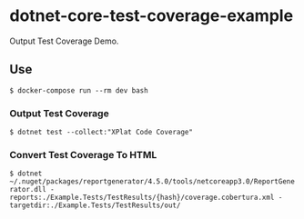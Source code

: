 # dotnet-core-test-coverage-example
Output Test Coverage Demo.

## Use
`$ docker-compose run --rm dev bash `

### Output Test Coverage
`$ dotnet test --collect:"XPlat Code Coverage"`

### Convert Test Coverage To HTML
`$ dotnet ~/.nuget/packages/reportgenerator/4.5.0/tools/netcoreapp3.0/ReportGenerator.dll -reports:./Example.Tests/TestResults/{hash}/coverage.cobertura.xml -targetdir:./Example.Tests/TestResults/out/`
